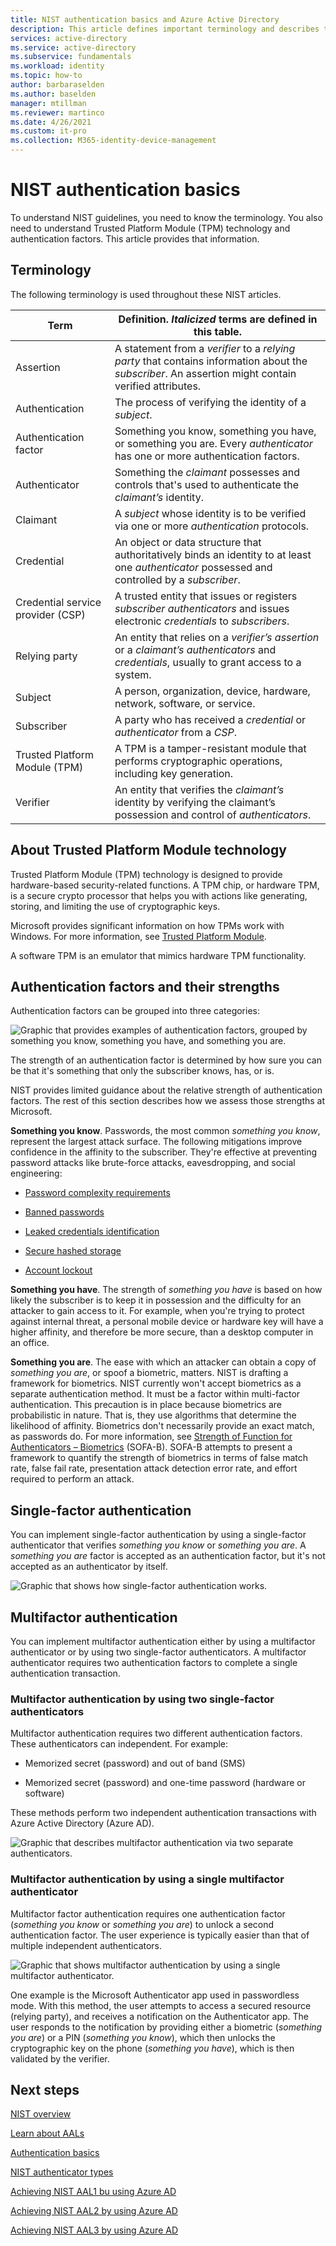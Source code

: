 ```yaml
---
title: NIST authentication basics and Azure Active Directory
description: This article defines important terminology and describes trusted platform modules and authentication factors for NIST.
services: active-directory 
ms.service: active-directory
ms.subservice: fundamentals
ms.workload: identity
ms.topic: how-to
author: barbaraselden
ms.author: baselden
manager: mtillman
ms.reviewer: martinco
ms.date: 4/26/2021
ms.custom: it-pro
ms.collection: M365-identity-device-management
---
```


# NIST authentication basics 

To understand NIST guidelines, you need to know the terminology. You also need to understand Trusted Platform Module (TPM) technology and authentication factors. This article provides that information. 

## Terminology

The following terminology is used throughout these NIST articles.

|Term| Definition. *Italicized* terms are defined in this table.|
| - | - |
| Assertion| A statement from a *verifier* to a *relying party* that contains information about the *subscriber*. An assertion might contain verified attributes. |
|Authentication| The process of verifying the identity of a *subject*. |
| Authentication factor| Something you know, something you have, or something you are. Every *authenticator* has one or more authentication factors. |
| Authenticator| Something the *claimant* possesses and controls that's used to authenticate the *claimant’s* identity. |
| Claimant| A *subject* whose identity is to be verified via one or more *authentication* protocols. |
|Credential| An object or data structure that authoritatively binds an identity to at least one *authenticator* possessed and controlled by a *subscriber*. |
| Credential service provider (CSP)| A trusted entity that issues or registers *subscriber authenticators* and issues electronic *credentials* to *subscribers*. |
|Relying party| An entity that relies on a *verifier’s assertion* or a *claimant’s authenticators* and *credentials*, usually to grant access to a system. |
|  Subject| A person, organization, device, hardware, network, software, or service. |
| Subscriber| A party who has received a *credential* or *authenticator* from a *CSP*. |
|Trusted Platform Module (TPM)  | A TPM is a tamper-resistant module that performs cryptographic operations, including key generation. |
|  Verifier| An entity that verifies the *claimant’s* identity by verifying the claimant’s possession and control of *authenticators*. |


## About Trusted Platform Module technology

Trusted Platform Module (TPM) technology is designed to provide hardware-based security-related functions. A TPM chip, or hardware TPM, is a secure crypto processor that helps you with actions like generating, storing, and limiting the use of cryptographic keys. 

Microsoft provides significant information on how TPMs work with Windows. For more information, see [Trusted Platform Module](https://docs.microsoft.com/windows/security/information-protection/tpm/trusted-platform-module-top-node). 

A software TPM is an emulator that mimics hardware TPM functionality. 

 ## Authentication factors and their strengths

Authentication factors can be grouped into three categories:

![Graphic that provides examples of authentication factors, grouped by something you know, something you have, and something you are.](media/nist-authentication-basics/nist-authentication-basics-0.png)

The strength of an authentication factor is determined by how sure you can be that it's something that only the subscriber knows, has, or is.

NIST provides limited guidance about the relative strength of authentication factors. The rest of this section describes how we assess those strengths at Microsoft. 

**Something you know**. Passwords, the most common *something you know*, represent the largest attack surface. The following mitigations improve confidence in the affinity to the subscriber. They're effective at preventing password attacks like brute-force attacks, eavesdropping, and social engineering:

* [Password complexity requirements](https://www.microsoft.com/research/wp-content/uploads/2016/06/Microsoft_Password_Guidance-1.pdf)

* [Banned passwords](https://docs.microsoft.com/azure/active-directory/authentication/tutorial-configure-custom-password-protection)

* [Leaked credentials identification](https://docs.microsoft.com/azure/active-directory/identity-protection/overview-identity-protection)

* [Secure hashed storage](https://aka.ms/AADDataWhitepaper)

* [Account lockout](https://docs.microsoft.com/azure/active-directory/authentication/howto-password-smart-lockout)

**Something you have**. The strength of *something you have* is based on how likely the subscriber is to keep it in possession and the difficulty for an attacker to gain access to it. For example, when you're trying to protect against internal threat, a personal mobile device or hardware key will have a higher affinity, and therefore be more secure, than a desktop computer in an office.

**Something you are**. The ease with which an attacker can obtain a copy of *something you are*, or spoof a biometric, matters. NIST is drafting a framework for biometrics. NIST currently won't accept biometrics as a separate authentication method. It must be a factor within multi-factor authentication. This precaution is in place because biometrics are probabilistic in nature. That is, they use algorithms that determine the likelihood of affinity. Biometrics don't necessarily provide an exact match, as passwords do. For more information, see [Strength of Function for Authenticators – Biometrics](https://pages.nist.gov/SOFA/SOFA.html) (SOFA-B). SOFA-B attempts to present a framework to quantify the strength of biometrics in terms of false match rate, false fail rate, presentation attack detection error rate, and effort required to perform an attack. 

## ‎Single-factor authentication

You can implement single-factor authentication by using a single-factor authenticator that verifies *something you know* or *something you are*. A *something you are* factor is accepted as an authentication factor, but it's not accepted as an authenticator by itself. 

![Graphic that shows how single-factor authentication works.](media/nist-authentication-basics/nist-authentication-basics-1.png)

## Multifactor authentication

You can implement multifactor authentication either by using a multifactor authenticator or by using two single-factor authenticators. A multifactor authenticator requires two authentication factors to complete a single authentication transaction.

### Multifactor authentication by using two single-factor authenticators

Multifactor authentication requires two different authentication factors. These authenticators can independent. For example: 

* Memorized secret (password) and out of band (SMS)

* Memorized secret (password) and one-time password (hardware or software)

These methods perform two independent authentication transactions with Azure Active Directory (Azure AD).

![Graphic that describes multifactor authentication via two separate authenticators.](media/nist-authentication-basics/nist-authentication-basics-2.png)


### Multifactor authentication by using a single multifactor authenticator

Multifactor factor authentication requires one authentication factor (*something you know* or *something you are*) to unlock a second authentication factor. The user experience is typically easier than that of multiple independent authenticators.

![Graphic that shows multifactor authentication by using a single multifactor authenticator.](media/nist-authentication-basics/nist-authentication-basics-3a.png)

One example is the Microsoft Authenticator app used in passwordless mode. With this method, the user attempts to access a secured resource (relying party), and receives a notification on the Authenticator app. The user responds to the notification by providing either a biometric (*something you are*) or a PIN (*something you know*), which then unlocks the cryptographic key on the phone (*something you have*), which is then validated by the verifier.

## Next steps 

[NIST overview](nist-overview.md)

[Learn about AALs](nist-about-authenticator-assurance-levels.md)

[Authentication basics](nist-authentication-basics.md)

[NIST authenticator types](nist-authenticator-types.md)

[Achieving NIST AAL1 bu using Azure AD](nist-authenticator-assurance-level-1.md)

[Achieving NIST AAL2 by using Azure AD](nist-authenticator-assurance-level-2.md)

[Achieving NIST AAL3 by using Azure AD](nist-authenticator-assurance-level-3.md) 